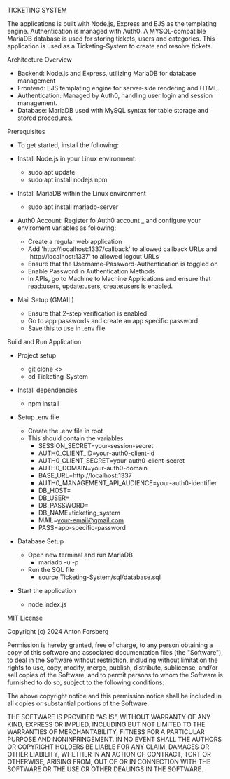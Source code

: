 TICKETING SYSTEM

The applications is built with Node.js, Express and EJS as the templating engine.
Authentication is managed with Auth0. A MYSQL-compatible MariaDB database is used for storing tickets, users and categories. This application is used as a Ticketing-System to create and resolve tickets.


Architecture Overview
- Backend: Node.js and Express, utilizing MariaDB for database management
- Frontend: EJS templating engine for server-side rendering and HTML.
- Authentication: Managed by Auth0, handling user login and session management.
- Database: MariaDB used with MySQL syntax for table storage and stored procedures.


Prerequisites
- To get started, install the following:
- Install Node.js in your Linux environment:
    - sudo apt update
    - sudo apt install nodejs npm

- Install MariaDB within the Linux environment
    - sudo apt install mariadb-server

- Auth0 Account: Register fo Auth0 account _ and configure your enviroment variables as following:
    - Create a regular web application
    - Add 'http://localhost:1337/callback' to allowed callback URLs and 'http://localhost:1337' to allowed logout URLs
    - Ensure that the Username-Password-Authentication is toggled on
    - Enable Password in Authentication Methods
    - In APIs, go to Machine to Machine Applications and ensure that read:users, update:users, create:users is enabled.

- Mail Setup (GMAIL)
    - Ensure that 2-step verification is enabled
    - Go to app passwords and create an app specific password
    - Save this to use in .env file


Build and Run Application
- Project setup
    - git clone <>
    - cd Ticketing-System
- Install dependencies
    - npm install
- Setup .env file
    - Create the .env file in root
    - This should contain the variables
        - SESSION_SECRET=your-session-secret
        - AUTH0_CLIENT_ID=your-auth0-client-id
        - AUTH0_CLIENT_SECRET=your-auth0-client-secret
        - AUTH0_DOMAIN=your-auth0-domain
        - BASE_URL=http://localhost:1337
        - AUTH0_MANAGEMENT_API_AUDIENCE=your-auth0-identifier
        - DB_HOST=
        - DB_USER=
        - DB_PASSWORD=
        - DB_NAME=ticketing_system
        - MAIL=your-email@gmail.com
        - PASS=app-specific-password

- Database Setup
    - Open new terminal and run MariaDB
        - mariadb -u <your-db-username> -p
    - Run the SQL file
        - source Ticketing-System/sql/database.sql

- Start the application
    - node index.js


MIT License

Copyright (c) 2024 Anton Forsberg

Permission is hereby granted, free of charge, to any person obtaining a copy
of this software and associated documentation files (the "Software"), to deal
in the Software without restriction, including without limitation the rights
to use, copy, modify, merge, publish, distribute, sublicense, and/or sell
copies of the Software, and to permit persons to whom the Software is
furnished to do so, subject to the following conditions:

The above copyright notice and this permission notice shall be included in all
copies or substantial portions of the Software.

THE SOFTWARE IS PROVIDED "AS IS", WITHOUT WARRANTY OF ANY KIND, EXPRESS OR
IMPLIED, INCLUDING BUT NOT LIMITED TO THE WARRANTIES OF MERCHANTABILITY,
FITNESS FOR A PARTICULAR PURPOSE AND NONINFRINGEMENT. IN NO EVENT SHALL THE
AUTHORS OR COPYRIGHT HOLDERS BE LIABLE FOR ANY CLAIM, DAMAGES OR OTHER
LIABILITY, WHETHER IN AN ACTION OF CONTRACT, TORT OR OTHERWISE, ARISING FROM,
OUT OF OR IN CONNECTION WITH THE SOFTWARE OR THE USE OR OTHER DEALINGS IN THE
SOFTWARE.